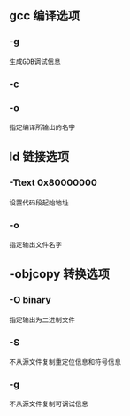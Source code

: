 ## gcc 编译选项
### -g
    生成GDB调试信息
### -c
### -o
    指定编译所输出的名字



## ld 链接选项
### -Ttext 0x80000000
    设置代码段起始地址
### -o
    指定输出文件名字

## -objcopy 转换选项
### -O binary
    指定输出为二进制文件
### -S 
    不从源文件复制重定位信息和符号信息
### -g
    不从源文件复制可调试信息


